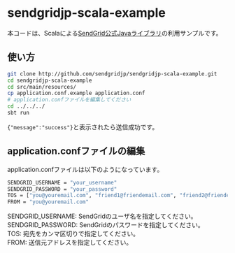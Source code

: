# sendgridjp-scala-example

本コードは、Scalaによる[SendGrid公式Javaライブラリ](https://github.com/sendgrid/sendgrid-java)の利用サンプルです。

## 使い方

```bash
git clone http://github.com/sendgridjp/sendgridjp-scala-example.git
cd sendgridjp-scala-example
cd src/main/resources/
cp application.conf.example application.conf
# application.confファイルを編集してください
cd ../../../
sbt run
```

`{"message":"success"}`と表示されたら送信成功です。

## application.confファイルの編集
application.confファイルは以下のようになっています。

```bash
SENDGRID_USERNAME = "your_username"
SENDGRID_PASSWORD = "your_password"
TOS = ["you@youremail.com", "friend1@friendemail.com", "friend2@friendemail.com"]
FROM = "you@youremail.com"
```
SENDGRID_USERNAME: SendGridのユーザ名を指定してください。  
SENDGRID_PASSWORD: SendGridのパスワードを指定してください。  
TOS: 宛先をカンマ区切りで指定してください。  
FROM: 送信元アドレスを指定してください。  
